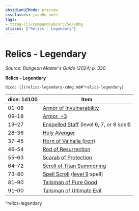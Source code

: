 ```yaml
---
obsidianUIMode: preview
cssclasses: json5e-note
tags:
- ttrpg-cli/compendium/src/5e/xdmg
aliases: ["Relics - Legendary"]
---
```

# Relics - Legendary
*Source: Dungeon Master's Guide (2024) p. 330* 

**Relics - Legendary**

`dice: [](relics-legendary-xdmg.md#^relics-legendary)`

| dice: 1d100 | Item |
|-------------|------|
| 01–08 | [Armor of Invulnerability](2-Mechanics/CLI/items/armor-of-invulnerability-xdmg.md) |
| 09–18 | [Armor, +3](2-Mechanics/CLI/items/3-armor-xdmg.md) |
| 19–27 | [Enspelled Staff](2-Mechanics/CLI/items/enspelled-staff-xdmg.md) (level 6, 7, or 8 spell) |
| 28–36 | [Holy Avenger](2-Mechanics/CLI/items/holy-avenger-xdmg.md) |
| 37–45 | [Horn of Valhalla (iron)](2-Mechanics/CLI/items/horn-of-valhalla-iron-xdmg.md) |
| 46–54 | [Rod of Resurrection](2-Mechanics/CLI/items/rod-of-resurrection-xdmg.md) |
| 55–63 | [Scarab of Protection](2-Mechanics/CLI/items/scarab-of-protection-xdmg.md) |
| 64–72 | [Scroll of Titan Summoning](2-Mechanics/CLI/items/scroll-of-titan-summoning-xdmg.md) |
| 73–80 | [Spell Scroll](2-Mechanics/CLI/items/spell-scroll-xdmg.md) ([level 9](2-Mechanics/CLI/items/spell-scroll-level-9-xdmg.md) spell) |
| 81–90 | [Talisman of Pure Good](2-Mechanics/CLI/items/talisman-of-pure-good-xdmg.md) |
| 91–00 | [Talisman of Ultimate Evil](2-Mechanics/CLI/items/talisman-of-ultimate-evil-xdmg.md) |
^relics-legendary